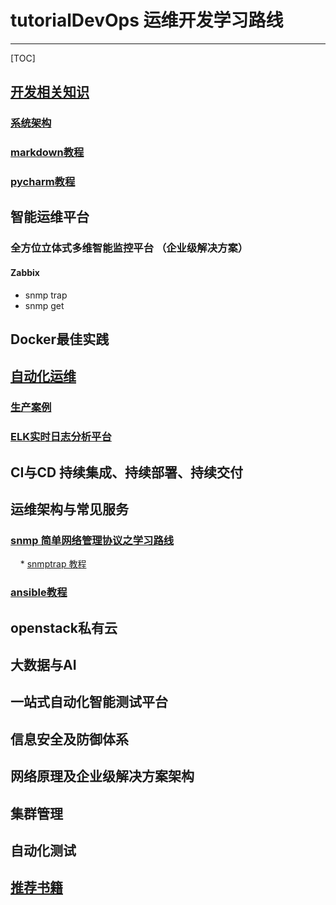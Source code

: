 # tutorialDevOps 运维开发学习路线
---

[TOC]



## [开发相关知识](https://github.com/shower2013/tutorialDevOps/tree/master/develop)


### [系统架构](https://github.com/shower2013/tutorialDevOps/blob/master/develop/systemArchitecture.md)

### [markdown教程](https://github.com/shower2013/tutorialDevOps/blob/master/develop/markdownTutorial.md)

### [pycharm教程](https://github.com/shower2013/tutorialDevOps/blob/master/develop/pycharmTutorial.md)




## 智能运维平台

### 全方位立体式多维智能监控平台 （企业级解决方案）

#### Zabbix 
  * snmp trap
  * snmp get 




## Docker最佳实践




## [自动化运维](https://github.com/shower2013/tutorialDevOps/blob/master/automatedOperation/)

### [生产案例](https://github.com/shower2013/tutorialDevOps/blob/master/automatedOperation/productCase.md)

### [ELK实时日志分析平台](https://github.com/shower2013/tutorialDevOps/blob/master/automatedOperation/ELKTutorial.md)





## CI与CD 持续集成、持续部署、持续交付





## 运维架构与常见服务

### [snmp 简单网络管理协议之学习路线](https://github.com/shower2013/tutorialDevOps/blob/master/operationalArchitectureCommonService/snmpTutorial.md)
     * [snmptrap 教程](https://github.com/shower2013/tutorialDevOps/blob/master/operationalArchitectureCommonService/snmpTrap.md)


### [ansible教程](https://github.com/shower2013/tutorialDevOps/blob/master/operationalArchitectureCommonService/ansibleTutorial.md)




## openstack私有云




## 大数据与AI




## 一站式自动化智能测试平台




## 信息安全及防御体系




##  网络原理及企业级解决方案架构





## 集群管理




## 自动化测试




## [推荐书籍](https://github.com/shower2013/tutorialDevOps/tree/master/books)






